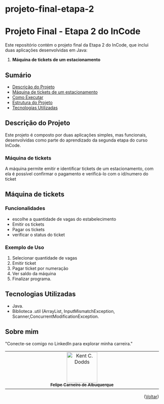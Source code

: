 # projeto-final-etapa-2
# Projeto Final - Etapa 2 do InCode

Este repositório contém o projeto final da Etapa 2 do InCode, que inclui duas aplicações desenvolvidas em Java:

1. **Máquina de tickets de um estacionamento**

## Sumário

- [Descrição do Projeto](#descrição-do-projeto)
- [Máquina de tickets de um estacionamento](#Máquina-de-tickets)
- [Como Executar](#como-executar)
- [Estrutura do Projeto](#estrutura-do-projeto)
- [Tecnologias Utilizadas](#tecnologias-utilizadas)

## Descrição do Projeto

Este projeto é composto por duas aplicações simples, mas funcionais, desenvolvidas como parte do aprendizado da segunda etapa  do curso InCode.

### Máquina de tickets

A máquina permite emitir e identificar tickets de um estacionamento, com ela é possível confirmar o pagamento e verificá-lo com o id/numero do ticket

## Máquina de tickets

### Funcionalidades

- escolhe a quantidade de vagas do estabelecimento
- Emitir os tickets
- Pagar os tickets
- verificar o status do ticket

### Exemplo de Uso

1. Selecionar quantidade de vagas
2. Emitir ticket
3. Pagar ticket por numeração
4. Ver saldo da máquina
5. Finalizar programa.



## Tecnologias Utilizadas
- Java.
- Biblioteca .util (ArrayList, InputMismatchException, Scanner,ConcurrentModificationException.



## Sobre mim 
"Conecte-se comigo no LinkedIn para explorar minha carreira."
<table>
  <tbody>
    <tr>
      <td align="center" valign="top" width="14.28%"><a href="https://www.linkedin.com/in/felipe-carneiro-de-albuquerque-sarmanho-9521b0306/"><img src="https://media.licdn.com/dms/image/v2/D4D03AQEWeYxCRk25OA/profile-displayphoto-shrink_100_100/profile-displayphoto-shrink_100_100/0/1713982510114?e=1730937600&v=beta&t=JC9nJ_SJPmwjQLX3tIjtATa4mvmf6yN3OTfR46MLOd0" width="100px;" alt="Kent C. Dodds"/><br /><sub><b>Felipe Carneiro de Albuquerque</b></sub></a><br />
    </tr>
  </tbody>
</table>

<p align="right">(<a href="#readme-top">Voltar</a>)</p>
